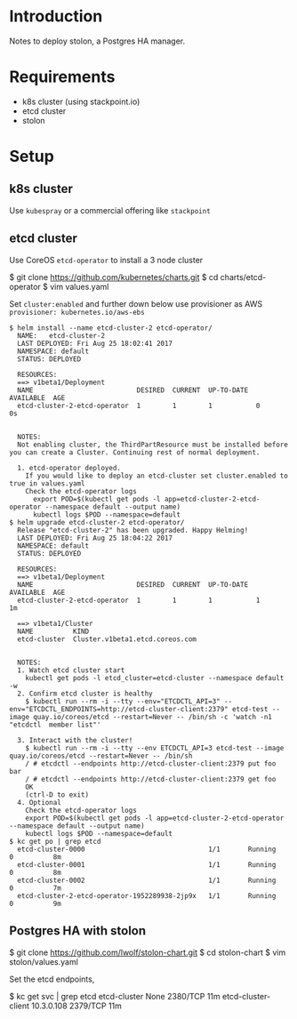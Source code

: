 Introduction
============
Notes to deploy stolon, a Postgres HA manager.

Requirements
============
* k8s cluster (using stackpoint.io)
* etcd cluster
* stolon

Setup
=====

k8s cluster
-----------
Use `kubespray` or a commercial offering like `stackpoint`

etcd cluster
------------
Use CoreOS `etcd-operator` to install a 3 node cluster

  $ git clone https://github.com/kubernetes/charts.git
  $ cd charts/etcd-operator
  $ vim values.yaml
  
  Set `cluster:enabled` and further down below use provisioner as AWS `provisioner: kubernetes.io/aws-ebs`

    $ helm install --name etcd-cluster-2 etcd-operator/
      NAME:   etcd-cluster-2
      LAST DEPLOYED: Fri Aug 25 18:02:41 2017
      NAMESPACE: default
      STATUS: DEPLOYED

      RESOURCES:
      ==> v1beta1/Deployment
      NAME                          DESIRED  CURRENT  UP-TO-DATE  AVAILABLE  AGE
      etcd-cluster-2-etcd-operator  1        1        1           0          0s


      NOTES:
      Not enabling cluster, the ThirdPartResource must be installed before you can create a Cluster. Continuing rest of normal deployment.

      1. etcd-operator deployed.
        If you would like to deploy an etcd-cluster set cluster.enabled to true in values.yaml
        Check the etcd-operator logs
          export POD=$(kubectl get pods -l app=etcd-cluster-2-etcd-operator --namespace default --output name)
          kubectl logs $POD --namespace=default
    $ helm upgrade etcd-cluster-2 etcd-operator/
      Release "etcd-cluster-2" has been upgraded. Happy Helming!
      LAST DEPLOYED: Fri Aug 25 18:04:22 2017
      NAMESPACE: default
      STATUS: DEPLOYED

      RESOURCES:
      ==> v1beta1/Deployment
      NAME                          DESIRED  CURRENT  UP-TO-DATE  AVAILABLE  AGE
      etcd-cluster-2-etcd-operator  1        1        1           1          1m

      ==> v1beta1/Cluster
      NAME          KIND
      etcd-cluster  Cluster.v1beta1.etcd.coreos.com


      NOTES:
      1. Watch etcd cluster start
        kubectl get pods -l etcd_cluster=etcd-cluster --namespace default -w
      2. Confirm etcd cluster is healthy
        $ kubectl run --rm -i --tty --env="ETCDCTL_API=3" --env="ETCDCTL_ENDPOINTS=http://etcd-cluster-client:2379" etcd-test --image quay.io/coreos/etcd --restart=Never -- /bin/sh -c 'watch -n1 "etcdctl  member list"'

      3. Interact with the cluster!
        $ kubectl run --rm -i --tty --env ETCDCTL_API=3 etcd-test --image quay.io/coreos/etcd --restart=Never -- /bin/sh
        / # etcdctl --endpoints http://etcd-cluster-client:2379 put foo bar
        / # etcdctl --endpoints http://etcd-cluster-client:2379 get foo
        OK
        (ctrl-D to exit)
      4. Optional
        Check the etcd-operator logs
        export POD=$(kubectl get pods -l app=etcd-cluster-2-etcd-operator --namespace default --output name)
        kubectl logs $POD --namespace=default
    $ kc get po | grep etcd
      etcd-cluster-0000                               1/1       Running   0          8m
      etcd-cluster-0001                               1/1       Running   0          8m
      etcd-cluster-0002                               1/1       Running   0          7m
      etcd-cluster-2-etcd-operator-1952289938-2jp9x   1/1       Running   0          9m

Postgres HA with stolon
-----------------------

  $ git clone https://github.com/lwolf/stolon-chart.git
  $ cd stolon-chart
  $ vim stolon/values.yaml
  
  
  Set the etcd endpoints, 


  $ kc get svc  | grep etcd
    etcd-cluster                 None         <none>        2380/TCP   11m
    etcd-cluster-client          10.3.0.108   <none>        2379/TCP   11m
  

  

  
